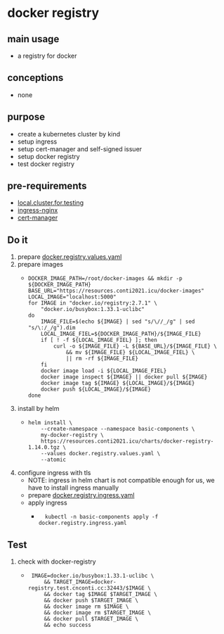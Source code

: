 # docker registry

## main usage
* a registry for docker

## conceptions
* none

## purpose
* create a kubernetes cluster by kind
* setup ingress
* setup cert-manager and self-signed issuer
* setup docker registry
* test docker registry

## pre-requirements
* [local.cluster.for.testing](../resources/local.cluster.for.testing.md)
* [ingress-nginx](ingress.nginx.md)
* [cert-manager](cert.manager.md)

## Do it
1. prepare [docker.registry.values.yaml](resources/docker.registry.values.yaml.md)
2. prepare images
    * ```shell
      DOCKER_IMAGE_PATH=/root/docker-images && mkdir -p ${DOCKER_IMAGE_PATH}
      BASE_URL="https://resources.conti2021.icu/docker-images"
      LOCAL_IMAGE="localhost:5000"
      for IMAGE in "docker.io/registry:2.7.1" \
          "docker.io/busybox:1.33.1-uclibc"
      do
          IMAGE_FILE=$(echo ${IMAGE} | sed "s/\//_/g" | sed "s/\:/_/g").dim
          LOCAL_IMAGE_FIEL=${DOCKER_IMAGE_PATH}/${IMAGE_FILE}
          if [ ! -f ${LOCAL_IMAGE_FIEL} ]; then
              curl -o ${IMAGE_FILE} -L ${BASE_URL}/${IMAGE_FILE} \
                  && mv ${IMAGE_FILE} ${LOCAL_IMAGE_FIEL} \
                  || rm -rf ${IMAGE_FILE}
          fi
          docker image load -i ${LOCAL_IMAGE_FIEL}
          docker image inspect ${IMAGE} || docker pull ${IMAGE}
          docker image tag ${IMAGE} ${LOCAL_IMAGE}/${IMAGE}
          docker push ${LOCAL_IMAGE}/${IMAGE}
      done
      ```
3. install by helm
   * ```shell
     helm install \
         --create-namespace --namespace basic-components \
         my-docker-registry \
         https://resources.conti2021.icu/charts/docker-registry-1.14.0.tgz \
         --values docker.registry.values.yaml \
         --atomic
     ```
4. configure ingress with tls
   * NOTE: ingress in helm chart is not compatible enough for us, we have to install ingress manually
   * prepare [docker.registry.ingress.yaml](resources/docker.registry.ingress.yaml.md)
   * apply ingress
      + ```shell
          kubectl -n basic-components apply -f docker.registry.ingress.yaml
          ```

## Test
1. check with docker-registry
   * ```shell
      IMAGE=docker.io/busybox:1.33.1-uclibc \
          && TARGET_IMAGE=docker-registry.test.cnconti.cc:32443/$IMAGE \
          && docker tag $IMAGE $TARGET_IMAGE \
          && docker push $TARGET_IMAGE \
          && docker image rm $IMAGE \
          && docker image rm $TARGET_IMAGE \
          && docker pull $TARGET_IMAGE \
          && echo success
     ```